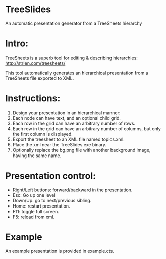 # TreeSlides
An automatic presentation generator from a TreeSheets hierarchy

# Intro:
TreeSheets is a superb tool for editing & describing hierarchies: http://strlen.com/treesheets/

This tool automatically generates an hierarchical presentation from a TreeSheets file exported to XML.

# Instructions:
1. Design your presentation in an hierarchical manner:
  1. Each node can have text, and an optional child grid.
  2. Each row in the grid can have an arbitrary number of rows.
  3. Each row in the grid can have an arbitrary number of columns, but only the first column is displayed.
2. Export the treesheet to an XML file named topics.xml.
3. Place the xml near the TreeSlides.exe binary.
4. Optionally replace the bg.png file with another background image, having the same name.

# Presentation control:
* Right/Left buttons: forward/backward in the presentation.
* Esc: Go up one level
* Down/Up: go to next/previous sibling.
* Home: restart presentation.
* F11: toggle full screen.
* F5: reload from xml.

# Example
An example presentation is provided in example.cts.
